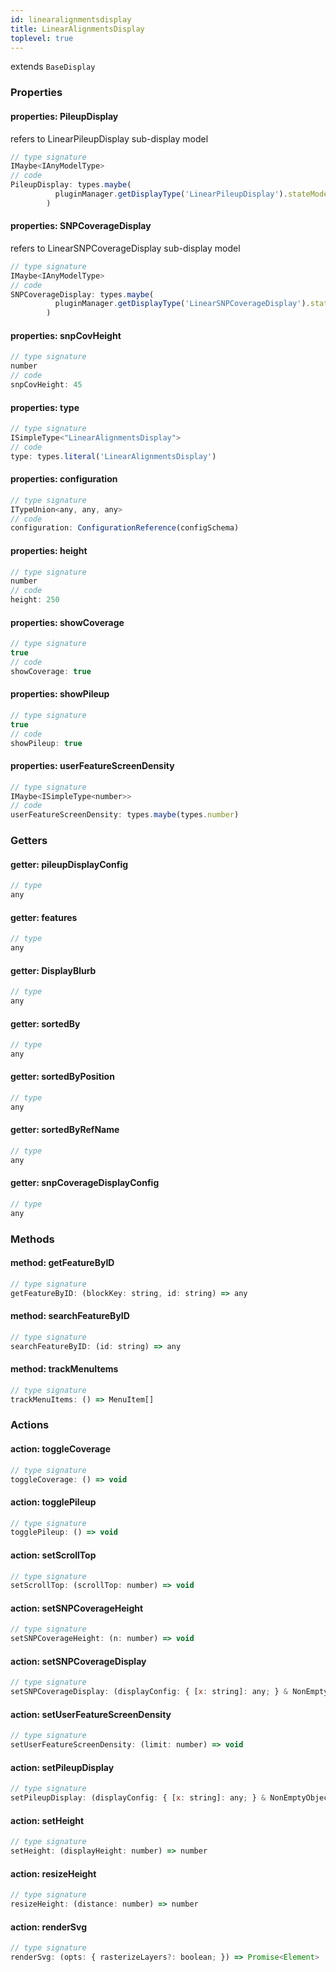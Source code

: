 ```yaml
---
id: linearalignmentsdisplay
title: LinearAlignmentsDisplay
toplevel: true
---
```


extends `BaseDisplay`

### Properties

#### properties: PileupDisplay

refers to LinearPileupDisplay sub-display model

```js
// type signature
IMaybe<IAnyModelType>
// code
PileupDisplay: types.maybe(
          pluginManager.getDisplayType('LinearPileupDisplay').stateModel,
        )
```

#### properties: SNPCoverageDisplay

refers to LinearSNPCoverageDisplay sub-display model

```js
// type signature
IMaybe<IAnyModelType>
// code
SNPCoverageDisplay: types.maybe(
          pluginManager.getDisplayType('LinearSNPCoverageDisplay').stateModel,
        )
```

#### properties: snpCovHeight

```js
// type signature
number
// code
snpCovHeight: 45
```

#### properties: type

```js
// type signature
ISimpleType<"LinearAlignmentsDisplay">
// code
type: types.literal('LinearAlignmentsDisplay')
```

#### properties: configuration

```js
// type signature
ITypeUnion<any, any, any>
// code
configuration: ConfigurationReference(configSchema)
```

#### properties: height

```js
// type signature
number
// code
height: 250
```

#### properties: showCoverage

```js
// type signature
true
// code
showCoverage: true
```

#### properties: showPileup

```js
// type signature
true
// code
showPileup: true
```

#### properties: userFeatureScreenDensity

```js
// type signature
IMaybe<ISimpleType<number>>
// code
userFeatureScreenDensity: types.maybe(types.number)
```

### Getters

#### getter: pileupDisplayConfig

```js
// type
any
```

#### getter: features

```js
// type
any
```

#### getter: DisplayBlurb

```js
// type
any
```

#### getter: sortedBy

```js
// type
any
```

#### getter: sortedByPosition

```js
// type
any
```

#### getter: sortedByRefName

```js
// type
any
```

#### getter: snpCoverageDisplayConfig

```js
// type
any
```

### Methods

#### method: getFeatureByID

```js
// type signature
getFeatureByID: (blockKey: string, id: string) => any
```

#### method: searchFeatureByID

```js
// type signature
searchFeatureByID: (id: string) => any
```

#### method: trackMenuItems

```js
// type signature
trackMenuItems: () => MenuItem[]
```

### Actions

#### action: toggleCoverage

```js
// type signature
toggleCoverage: () => void
```

#### action: togglePileup

```js
// type signature
togglePileup: () => void
```

#### action: setScrollTop

```js
// type signature
setScrollTop: (scrollTop: number) => void
```

#### action: setSNPCoverageHeight

```js
// type signature
setSNPCoverageHeight: (n: number) => void
```

#### action: setSNPCoverageDisplay

```js
// type signature
setSNPCoverageDisplay: (displayConfig: { [x: string]: any; } & NonEmptyObject & { setSubschema(slotName: string, data: unknown): any; } & IStateTreeNode<AnyConfigurationSchemaType>) => void
```

#### action: setUserFeatureScreenDensity

```js
// type signature
setUserFeatureScreenDensity: (limit: number) => void
```

#### action: setPileupDisplay

```js
// type signature
setPileupDisplay: (displayConfig: { [x: string]: any; } & NonEmptyObject & { setSubschema(slotName: string, data: unknown): any; } & IStateTreeNode<AnyConfigurationSchemaType>) => void
```

#### action: setHeight

```js
// type signature
setHeight: (displayHeight: number) => number
```

#### action: resizeHeight

```js
// type signature
resizeHeight: (distance: number) => number
```

#### action: renderSvg

```js
// type signature
renderSvg: (opts: { rasterizeLayers?: boolean; }) => Promise<Element>
```
